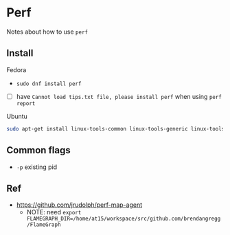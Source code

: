 # Perf

Notes about how to use `perf`

## Install

Fedora 

- `sudo dnf install perf`
- [ ] have `Cannot load tips.txt file, please install perf` when using `perf report`

Ubuntu

````bash
sudo apt-get install linux-tools-common linux-tools-generic linux-tools-`uname -r`
````

## Common flags

- `-p`  existing pid

## Ref

- https://github.com/jrudolph/perf-map-agent
  - NOTE: need `export FLAMEGRAPH_DIR=/home/at15/workspace/src/github.com/brendangregg/FlameGraph`
